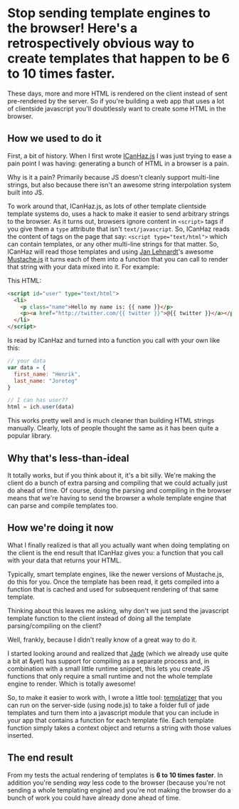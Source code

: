 # Stop sending template engines to the browser! Here's a retrospectively obvious way to create templates that happen to be 6 to 10 times faster.

These days, more and more HTML is rendered on the client instead of sent pre-rendered by the server. So if you're building a web app that uses a lot of clientside javascript you'll doubtlessly want to create some HTML in the browser.

## How we used to do it

First, a bit of history. When I first wrote [ICanHaz.js](http://icanhazjs.com) I was just trying to ease a pain point I was having: generating a bunch of HTML in a browser is a pain.

Why is it a pain? Primarily because JS doesn't cleanly support multi-line strings, but also because there isn't an awesome string interpolation system built into JS.

To work around that, ICanHaz.js, as lots of other template clientside template systems do, uses a hack to make it easier to send arbitrary strings to the browser. As it turns out, browsers ignore content in `<script>` tags if you give them a `type` attribute that isn't `text/javascript`. So, ICanHaz reads the content of tags on the page that say: `<script type="text/html">` which can contain templates, or any other multi-line strings for that matter. So, ICanHaz will read those templates and using [Jan Lehnardt](http://twitter.com/janl)'s awesome [Mustache.js](https://github.com/janl/mustache.js) it turns each of them into a function that you can call to render that string with your data mixed into it. For example:

This HTML:

```html
<script id="user" type="text/html">
  <li>
    <p class="name">Hello my name is: {{ name }}</p>
    <p><a href="http://twitter.com/{{ twitter }}">@{{ twitter }}</a></p>
  </li>
</script>
```

Is read by ICanHaz and turned into a function you call with your own like this:

```javascript
// your data
var data = {
  first_name: "Henrik",
  last_name: "Joreteg"
}

// I can has user??
html = ich.user(data)
```

This works pretty well and is much cleaner than building HTML strings manually. Clearly, lots of people thought the same as it has been quite a popular library.

## Why that's less-than-ideal

It totally works, but if you think about it, it's a bit silly. We're making the client do a bunch of extra parsing and compiling that we could actually just do ahead of time. Of course, doing the parsing and compiling in the browser means that we're having to send the browser a whole template engine that can parse and compile templates too. 

## How we're doing it now

What I finally realized is that all you actually want when doing templating on the client is the end result that ICanHaz gives you: a function that you call with your data that returns your HTML.

Typically, smart template engines, like the newer versions of Mustache.js, do this for you. Once the template has been read, it gets compiled into a function that is cached and used for subsequent rendering of that same template.

Thinking about this leaves me asking, why don't we just send the javascript template function to the client instead of doing all the template parsing/compiling on the client?

Well, frankly, because I didn't really know of a great way to do it. 

I started looking around and realized that [Jade](http://jade-lang.com) (which we already use quite a bit at &yet) has support for compiling as a separate process and, in combination with a small little runtime snippet, this lets you create JS functions that only require a small runtime and not the whole template engine to render. Which is totally awesome!

So, to make it easier to work with, I wrote a little tool: [templatizer](http://github.com/henrikjoreteg/templatizer) that you can run on the server-side (using node.js) to take a folder full of jade templates and turn them into a javascript module that you can include in your app that contains a function for each template file. Each template function simply takes a context object and returns a string with those values inserted.

## The end result

From my tests the actual rendering of templates is **6 to 10 times faster**. In addition you're sending *way* less code to the browser (because you're not sending a whole templating engine) and you're not making the browser do a bunch of work you could have already done ahead of time.
